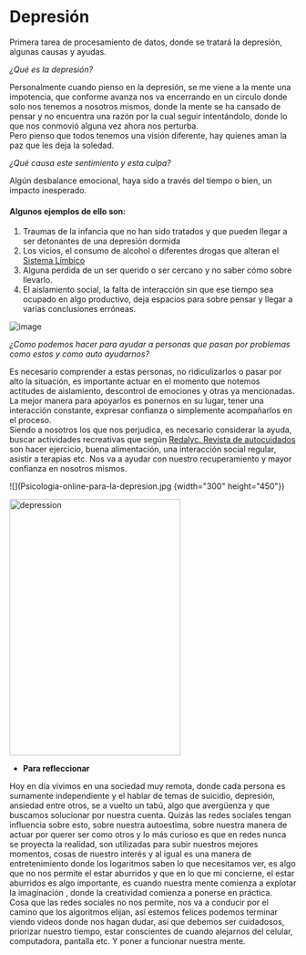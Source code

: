 # **Depresión**
Primera tarea de procesamiento de datos, donde se tratará la depresión, algunas causas y ayudas.

*¿Qué es la depresión?*

Personalmente cuando pienso en la depresión, se me viene a la mente una impotencia, que conforme avanza nos va encerrando en un círculo donde solo nos tenemos a nosotros mismos, donde la mente se ha cansado de pensar y no encuentra una razón por la cual seguir intentándolo, donde lo que nos conmovió alguna vez ahora nos perturba. <br> Pero pienso que todos tenemos una visión diferente, hay quienes aman la paz que les deja la soledad.

*¿Qué causa este sentimiento y esta culpa?*

Algún desbalance emocional, haya sido a través del tiempo o bien, un impacto inesperado. 

#### Algunos ejemplos de ello son:
1. Traumas de la infancia que no han sido tratados y que pueden llegar a ser detonantes de una depresión dormida
2. Los vicios, el consumo de alcohol o diferentes drogas que alteran el [Sistema Límbico](https://psicologiaymente.com/neurociencias/sistema-limbico-cerebro)
3. Alguna perdida de un ser querido o ser cercano y no saber cómo sobre llevarlo.
4. El aislamiento social, la falta de interacción sin que ese tiempo sea ocupado en algo productivo, deja espacios para sobre pensar y llegar a varias conclusiones erróneas.


![image](https://user-images.githubusercontent.com/129207265/231928104-33dabcdb-6328-42a4-a975-b76bb65e51ae.png)

*¿Como podemos hacer para ayudar a personas que pasan por problemas como estos y como auto ayudarnos?*

Es necesario comprender a estas personas, no ridiculizarlos o pasar por alto la situación, es importante actuar en el momento que notemos actitudes de aislamiento, descontrol de emociones y otras ya mencionadas. La mejor manera para apoyarlos es ponernos en su lugar, tener una interacción constante, expresar confianza o simplemente acompañarlos en el proceso. <br> Siendo a nosotros los que nos perjudica, es necesario considerar la ayuda, buscar actividades recreativas que según [Redalyc. Revista de autocuidados](https://www.redalyc.org/pdf/801/80103902.pdf) son hacer ejercicio, buena alimentación, una interacción social regular, asistir a terapias etc. Nos va a ayudar con nuestro recuperamiento y mayor confianza en nosotros mismos.

![](Psicologia-online-para-la-depresion.jpg {width="300" height="450"})


<img src= "https://terapiasanarte.cl/wp-content/uploads/2023/02/Psicologia-online-para-la-depresion.jpg " alt=" depression" width="300" height="450">

- **Para refleccionar** 

Hoy en día vivimos en una sociedad muy remota, donde cada persona es sumamente independiente y el hablar de temas de suicidio, depresión, ansiedad entre otros, se a vuelto un tabú, algo que avergüenza y que buscamos solucionar por nuestra cuenta. Quizás las redes sociales tengan influencia sobre esto, sobre nuestra autoestima, sobre nuestra manera de actuar por querer ser como otros y lo más curioso es que en redes nunca se proyecta la realidad, son utilizadas para subir nuestros mejores momentos, cosas de nuestro interés y al igual es una manera de entretenimiento donde los logaritmos saben lo que necesitamos ver, es algo que no nos permite el estar aburridos y que en lo que mi concierne, el estar aburridos es algo importante, es cuando nuestra mente comienza a explotar la imaginación , donde la creatividad comienza a ponerse en práctica. <br> Cosa que las redes sociales no nos permite, nos va a conducir por el camino que los algoritmos elijan, así estemos felices podemos terminar viendo videos donde nos hagan dudar, así que debemos ser cuidadosos, priorizar nuestro tiempo, estar conscientes de cuando alejarnos del celular, computadora, pantalla etc. Y poner a funcionar nuestra mente.
